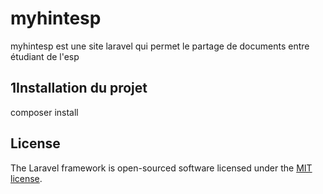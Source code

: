 <h1>myhintesp</h1>
<a></a>

<p> myhintesp est une site laravel qui permet le partage de documents entre étudiant de l'esp </p>

<h2>1Installation du projet</h2>
<p>composer install</p>


## License

The Laravel framework is open-sourced software licensed under the [MIT license](https://opensource.org/licenses/MIT).
